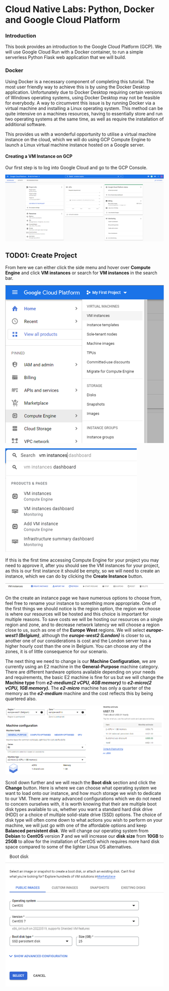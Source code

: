 ﻿# Cloud Native Labs: Python, Docker and Google Cloud Platform

### Introduction

This book provides an introduction to the Google Cloud Platform (GCP). We will use Google Cloud Run with a Docker container, to run a simple serverless Python Flask web application that we will build.

### Docker

Using Docker is a necessary component of completing this tutorial. The most user friendly way to achieve this is by using the Docker Desktop application. Unfortunately due to Docker Desktop requiring certain versions of Windows operating systems, using Docker Desktop may not be feasible for everybody. A way to circumvent this issue is by running Docker via a virtual machine and installing a Linux operating system. This method can be quite intensive on a machines resources, having to essentially store and run two operating systems at the same time, as well as require the installation of additional software. 

This provides us with a wonderful opportunity to utilise a virtual machine instance on the cloud, which we will do using GCP Compute Engine to launch a Linux virtual machine instance hosted on a Google server.

#### Creating a VM Instance on GCP

Our first step is to log into Google Cloud and go to the GCP Console.

![GCP Dashboard](https://raw.githubusercontent.com/Jordan-Bruno/cnc-workbook/a2e787456015c8f2ac9e7d35b7f652f3ac45bf43/images/gcp-dashboard.PNG)

## TODO1: Create Project

From here we can either click the side menu and hover over **Compute Engine** and click **VM instances** or search for **VM instances** in the search bar.

![GCP Menu - VM instances](https://raw.githubusercontent.com/Jordan-Bruno/cnc-workbook/main/images/vm-instances-menu.png)

![GCP Search - VM instances](https://raw.githubusercontent.com/Jordan-Bruno/cnc-workbook/main/images/vm-instances-search.PNG)

If this is the first time accessing Compute Engine for your project you may need to approve it, after you should see the VM instances for your project, as this is our first instance it should be empty, so we will need to create an instance, which we can do by clicking the  **Create Instance** button.

![Create Instance Button](https://raw.githubusercontent.com/Jordan-Bruno/cnc-workbook/main/images/create-instance.PNG)

On the create an instance page we have numerous options to choose from, feel free to rename your instance to something more appropriate. One of the first things we should notice is the region option, the region we choose is where our resources will be hosted and this choice is important for multiple reasons. To save costs we will be hosting our resources on a single region and zone, and to decrease network latency we will choose a region close to us, such as one of the **Europe West** regions. We will select ***europe-west1 (Belgium)***, although the ***europe-west2 (London)*** is closer to us, another one of our considerations is cost and the London server has a higher hourly cost than the one in Belgium. You can choose any of the zones, it is of little consequence for our scenario.

The next thing we need to change is our **Machine Configuration**, we are currently using an E2 machine in the  **General-Purpose** machine category. There are different hardware options available depending on your needs and requirements, the basic E2 machine is fine for us but we will change the **Machine type** from ***e2-medium(2 vCPU, 4GB memory)*** to ***e2-micro(2 vCPU, 1GB memory).***  The ***e2-micro*** machine has only a quarter of the memory as the ***e2-medium*** machine and the cost reflects this by being quartered also. 

![Machine Configuration](https://raw.githubusercontent.com/Jordan-Bruno/cnc-workbook/main/images/vm-instance-machine-configuration.PNG)

Scroll down further and we will reach the **Boot disk** section and click the **Change** button. Here is where we can choose what operating system we want to load onto our instance, and how much storage we wish to dedicate to our VM.  There are many advanced configurations which we do not need to concern ourselves with, it is worth knowing that their are multiple boot disk types available to us, whether you want a standard hard disk drive (HDD) or a choice of multiple solid-state drive (SSD) options. The choice of disk type will often come down to what actions you wish to perform on your machine, we will just go with one of the affordable options and keep **Balanced persistent disk**. We will change our operating system from **Debian** to **CentOS** version **7** and we will increase our **disk size** from **10GB** to **25GB** to allow for the installation of CentOS which requires more hard disk space compared to some of the lighter Linux OS alternatives.

![Boot Disk](https://raw.githubusercontent.com/Jordan-Bruno/cnc-workbook/main/images/vm-instance-boot-disk.PNG)







